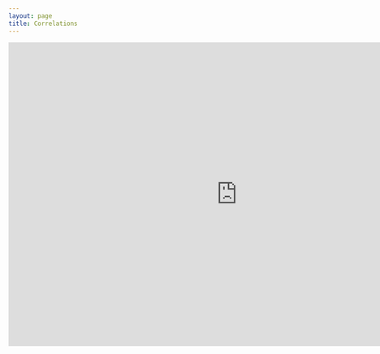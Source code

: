 ```yaml
---
layout: page
title: Correlations
---
```


<style>
    @import url(http://fonts.googleapis.com/css?family=Yanone+Kaffeesatz:400,700);
</style>

<div>
<iframe src="https://bost.ocks.org/mike/cubism/intro/demo-stocks.html" style="border:none" noresize="resize" width="900" height="600" align='middle'></iframe>
</div>
